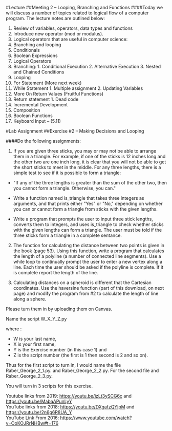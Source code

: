 #Lecture
##Meeting 2 – Looping, Branching and Functions
####Today we will discuss a number of topics related to logical flow of a computer program.  The lecture notes are outlined below:

1. Review of variables, operators, data types and functions
  1. Introduce new operator (mod or modulus).
2. Logical operators that are useful in computer science:
  1. Branching and looping
3. Conditionals 
  1. Boolean Expressions
  2. Logical Operators
  3. Branching:
    1. Conditional Execution
    2. Alternative Execution
    3. Nested and Chained Conditions
4. Looping
  1. For Statement (More next week)
  2. While Statement
    1. Multiple assignment
    2. Updating Variables
5. More On Return Values (Fruitful Functions)
  1. Return statement
    1. Dead code
  2. Incremental Development
  3. Composition
  4. Boolean Functions
6. Keyboard Input – (5.11)

#Lab Assignment
##Exercise #2 – Making Decisions and Looping

####Do the following assignments:

1. If you are given three sticks, you may or may not be able to arrange them in a triangle. For example, if one of the sticks is 12 inches long and the other two are one inch long, it is clear that you will not be able to get the short sticks to meet in the middle. For any three lengths, there is a simple test to see if it is possible to form a triangle:

  * "If any of the three lengths is greater than the sum of the other two, then you cannot form a triangle. Otherwise, you can."

  * Write a function named is_triangle that takes three integers as arguments, and that prints either "Yes" or "No," depending on whether you can or cannot form a triangle from sticks with the given lengths.

  * Write a program that prompts the user to input three stick lengths, converts them to integers, and uses is_triangle to check whether sticks with the given lengths can form a triangle.  The user must be told if the three sticks form a triangle in a complete sentance.

2. The function for calculating the distance between two points is given in the book (page 53).  Using this function, write a program that calculates the length of a polyline (a number of connected line segments).  Use a while loop to continually prompt the user to enter a new vertex along a line.  Each time the user should be asked if the polyline is complete.  If it is complete report the length of the line.

3. Calculating distances on a spheroid is different that the Cartesian coordinates.  Use the haversine function (part of this download, on next page) and modify the program from #2 to calculate the length of line along a sphere.

Please turn them in by uploading them on Canvas. 

Name the script W_X_Y_Z.py 

where :
* W is your last name, 
* X is your first name, 
* Y is the Exercise number (in this case 1) and 
* Z is the script number (the first is 1 then second is 2 and so on).  

Thus for the first script to turn in, I would name the file Raber_George_2_1.py. and 
Raber_George_2_2.py. For the second file and Raber_George_2_3.py.

You will turn in 3 scripts for this exercise.

Youtube links from 2019: https://youtu.be/izLt3ySCG6c and https://youtu.be/MabaAPunLyY <br>
YouTube links from 2018:  https://youtu.be/DXgafzQYlpM and https://youtu.be/2n6g6R8UA_Y <br>
YouTube Link From 2016: https://www.youtube.com/watch?v=OoKOJRrNHBw#t=176

